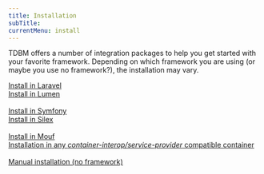 ```yaml
---
title: Installation
subTitle: 
currentMenu: install
---
```


TDBM offers a number of integration packages to help you get started with your favorite framework. Depending on which framework you are using (or maybe you use no framework?), the installation may vary.


<div class="row">
    <div class="col-xs-12 col-sm-6">
        <a href="install_laravel.html" class="btn btn-primary btn-large btn-block">Install in Laravel</a>
    </div>
    <div class="col-xs-12 col-sm-6">
        <a href="install_lumen.html" class="btn btn-primary btn-large btn-block">Install in Lumen</a>
    </div>
</div>
<br/>
<div class="row">
    <div class="col-xs-12 col-sm-6">
        <a href="install_symfony.html" class="btn btn-primary btn-large btn-block">Install in Symfony</a>
    </div>
    <div class="col-xs-12 col-sm-6">
        <a href="install_silex.html" class="btn btn-primary btn-large btn-block">Install in Silex</a>
    </div>
</div>
<br/>
<div class="row">
    <div class="col-xs-12 col-sm-6">
        <a href="install_mouf.html" class="btn btn-primary btn-large btn-block">Install in Mouf</a>
    </div>
    <div class="col-xs-12 col-sm-6">
        <a href="install_service-provider.html" class="btn btn-primary btn-large btn-block">Installation in any <em>container-interop/service-provider</em> compatible container</a>
    </div>
</div>
<br/>
<div class="row">
    <div class="col-xs-12 col-sm-6">
        <a href="manual_install.html" class="btn btn-primary btn-large btn-block">Manual installation (no framework)</a>
    </div>
</div>

